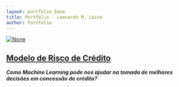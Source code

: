 ```yaml
---
layout: portfolio_base
title: Portfólio - Leonardo M. Laino
author: Portfólio
---
```


<div class="container">
  <div id="Item 1" class="portfolio-item">
    <a href="{{ post.url | prepend: site.baseurl }}/2024/04/06/funciona.html" class="portfolio-link" target="_blank">
      <img src="{{ post.url | prepend: site.baseurl }}/assets/images/credit_score.jpg" class="img-responsive img-centered" alt="None">
    </a>
    <div class="portfolio-caption">
      <h2><a href="{{ post.url | prepend: site.baseurl }}/2024/04/06/funciona.html" class="link-h2" target="_blank">Modelo de Risco de Crédito</a></h2>
      <p class="text-muted"><i><b>Como Machine Learning pode nos ajudar na tomada de melhores decisões em concessão de crédito?</b></i></p>
    </div>
  </div>
</div>


<!--
  <div id= "Item 2" class="portfolio-item">
    <a href="#" class="portfolio-link"> <img src="/assets/images/alpaca_1_1.jpeg" class="img-responsive img-centered" alt="None">
    </a>
    <div class="portfolio-caption">
      <h2>Test Header</h2>
      <p class="text-muted">Flavour Text!</p>
    </div>
  </div>

  <div id= "Item 3" class="portfolio-item">
    <a href="#" class="portfolio-link"> <img src="/assets/images/alpaca_1_1.jpeg" class="img-responsive img-centered" alt="None">
    </a>
    <div class="portfolio-caption">
      <h2>Test Header</h2>
      <p class="text-muted">Flavour Text!</p>
    </div>
  </div>

  <div id= "Item 4" class="portfolio-item">
    <a href="#" class="portfolio-link"> <img src="/assets/images/alpaca_1_1.jpeg" class="img-responsive img-centered" alt="None">
    </a>
    <div class="portfolio-caption">
      <h2>Test Header</h2>
      <p class="text-muted">Flavour Text!</p>
    </div>
  </div>

  <div id= "Item 5" class="portfolio-item">
    <a href="#" class="portfolio-link"> <img src="/assets/images/alpaca_1_1.jpeg" class="img-responsive img-centered" alt="None">
    </a>
    <div class="portfolio-caption">
      <h2>Test Header</h2>
      <p class="text-muted">Flavour Text!</p>
    </div>
  </div>

  <div id= "Item 6" class="portfolio-item">
    <a href="#" class="portfolio-link"> <img src="/assets/images/alpaca_1_1.jpeg" class="img-responsive img-centered" alt="None">
    </a>
    <div class="portfolio-caption">
      <h2>Test Header</h2>
      <p class="text-muted">Flavour Text!</p>
    </div>
  </div>

  <div id= "Item 6" class="portfolio-item">
    <a href="#" class="portfolio-link"> <img src="/assets/images/alpaca_1_1.jpeg" class="img-responsive img-centered" alt="None">
    </a>
    <div class="portfolio-caption">
      <h2>Test Header</h2>
      <p class="text-muted">Flavour Text!</p>
    </div>
  </div>

  <div id= "Item 6" class="portfolio-item">
    <a href="#" class="portfolio-link"> <img src="/assets/images/alpaca_1_1.jpeg" class="img-responsive img-centered" alt="None">
    </a>
    <div class="portfolio-caption">
      <h2>Test Header</h2>
      <p class="text-muted">Flavour Text!</p>
    </div>
  </div>

  <div id= "Item 6" class="portfolio-item">
    <a href="#" class="portfolio-link"> <img src="/assets/images/alpaca_1_1.jpeg" class="img-responsive img-centered" alt="None">
    </a>
    <div class="portfolio-caption">
      <h2>Test Header</h2>
      <p class="text-muted">Flavour Text!</p>
    </div>
  </div>

-->